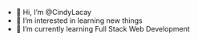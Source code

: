 - 👋 Hi, I’m @CindyLacay
- 👀 I’m interested in learning new things
- 🌱 I’m currently learning Full Stack Web Development

<!---
CindyLacay/CindyLacay is a ✨ special ✨ repository because its `README.md` (this file) appears on your GitHub profile.
You can click the Preview link to take a look at your changes.
--->
